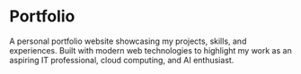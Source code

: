 # Portfolio
A personal portfolio website showcasing my projects, skills, and experiences. Built with modern web technologies to highlight my work as an aspiring IT professional, cloud computing, and AI enthusiast.
